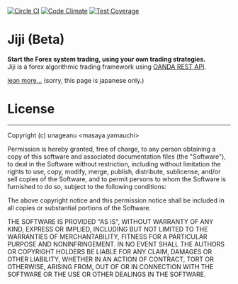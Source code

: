[![Circle CI](https://circleci.com/gh/unageanu/jiji2.png?circle-token=e29eaf60c31708f4b2b407d9d2e8f3aa00672fdd)](https://circleci.com/gh/unageanu/jiji2)
[![Code Climate](https://codeclimate.com/github/unageanu/jiji2/badges/gpa.svg)](https://codeclimate.com/github/unageanu/jiji2)
[![Test Coverage](https://codeclimate.com/github/unageanu/jiji2/badges/coverage.svg)](https://codeclimate.com/github/unageanu/jiji2)

# Jiji (Beta)<br/>

<b>Start the Forex system trading, using your own trading strategies.</b>
<br/>
Jiji is a forex algorithmic trading framework using [OANDA REST API](http://developer.oanda.com/).

[lean more...](http://jiji2.unageanu.net/) (sorry, this page is japanese only.)

# License

---
Copyright (c) unageanu <masaya.yamauchi>

Permission is hereby granted, free of charge, to any person obtaining a copy
of this software and associated documentation files (the "Software"), to deal
in the Software without restriction, including without limitation the rights
to use, copy, modify, merge, publish, distribute, sublicense, and/or sell
copies of the Software, and to permit persons to whom the Software is
furnished to do so, subject to the following conditions:

The above copyright notice and this permission notice shall be included in
all copies or substantial portions of the Software.

THE SOFTWARE IS PROVIDED "AS IS", WITHOUT WARRANTY OF ANY KIND, EXPRESS OR
IMPLIED, INCLUDING BUT NOT LIMITED TO THE WARRANTIES OF MERCHANTABILITY,
FITNESS FOR A PARTICULAR PURPOSE AND NONINFRINGEMENT.  IN NO EVENT SHALL THE
AUTHORS OR COPYRIGHT HOLDERS BE LIABLE FOR ANY CLAIM, DAMAGES OR OTHER
LIABILITY, WHETHER IN AN ACTION OF CONTRACT, TORT OR OTHERWISE, ARISING FROM,
OUT OF OR IN CONNECTION WITH THE SOFTWARE OR THE USE OR OTHER DEALINGS IN
THE SOFTWARE.
